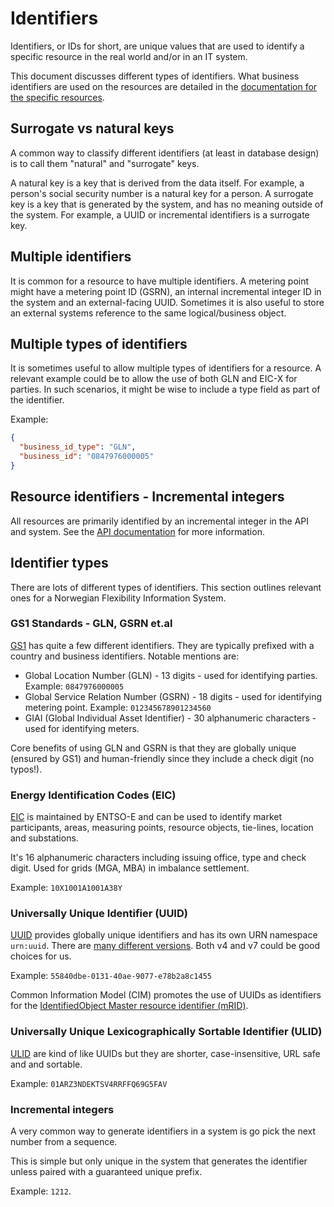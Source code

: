 # Identifiers

Identifiers, or IDs for short, are unique values that are used to identify a
specific resource in the real world and/or in an IT system.

This document discusses different types of identifiers. What business
identifiers are used on the resources are detailed in the
[documentation for the specific resources](./resources/index.md).

## Surrogate vs natural keys

A common way to classify different identifiers (at least in database design) is to
call them "natural" and "surrogate" keys.

A natural key is a key that is derived from the data itself. For example, a
person's social security number is a natural key for a person. A surrogate key
is a key that is generated by the system, and has no meaning outside of the
system. For example, a UUID or incremental identifiers is a surrogate key.

## Multiple identifiers

It is common for a resource to have multiple identifiers. A metering point might
have a metering point ID (GSRN), an internal incremental integer ID in the system
and an external-facing UUID. Sometimes it is also useful to store an external
systems reference to the same logical/business object.

## Multiple types of identifiers

It is sometimes useful to allow multiple types of identifiers for a resource. A
relevant example could be to allow the use of both GLN and EIC-X for parties. In
such scenarios, it might be wise to include a type field as part of the
identifier.

Example:

```json
{
  "business_id_type": "GLN",
  "business_id": "0847976000005"
}
```

## Resource identifiers - Incremental integers

All resources are primarily identified by an incremental integer in the API and
system. See the [API documentation](api-design.md#identifiers) for more information.

## Identifier types

There are lots of different types of identifiers. This section outlines relevant
ones for a Norwegian Flexibility Information System.

### GS1 Standards - GLN, GSRN et.al

[GS1](https://gs1.no/standarder-for-identifikasjon/) has quite a few different
identifiers. They are typically prefixed with a country and business
identifiers. Notable mentions are:

* Global Location Number (GLN) - 13 digits - used for identifying parties.
  Example: `0847976000005`
* Global Service Relation Number (GSRN) - 18 digits - used for identifying
  metering point. Example: `012345678901234560`
* GIAI (Global Individual Asset Identifier) - 30 alphanumeric characters - used
  for identifying meters.

Core benefits of using GLN and GSRN is that they are globally unique (ensured by
GS1) and human-friendly since they include a check digit (no typos!).

### Energy Identification Codes (EIC)

[EIC](https://www.entsoe.eu/data/energy-identification-codes-eic/#allocated-eic-codes)
is maintained by ENTSO-E and can be used to
identify market participants, areas, measuring points, resource objects,
tie-lines, location and substations.

It's 16 alphanumeric characters including issuing office, type and check digit.
Used for grids (MGA, MBA) in imbalance settlement.

Example: `10X1001A1001A38Y`

### Universally Unique Identifier (UUID)

[UUID](https://datatracker.ietf.org/doc/html/rfc9562) provides globally unique
identifiers and has its own URN namespace `urn:uuid`. There are
[many different versions](https://ntietz.com/blog/til-uses-for-the-different-uuid-versions/).
Both v4 and v7 could be good choices for us.

Example: `55840dbe-0131-40ae-9077-e78b2a8c1455`

Common Information Model (CIM) promotes the use of UUIDs as identifiers for the
[IdentifiedObject Master resource identifier (mRID)](https://ontology.tno.nl/IEC_CIM/cim_IdentifiedObject.mRID.html).

### Universally Unique Lexicographically Sortable Identifier (ULID)

[ULID](https://github.com/ulid/spec) are kind of like UUIDs but they are
shorter, case-insensitive, URL safe and and sortable.

Example: `01ARZ3NDEKTSV4RRFFQ69G5FAV`

### Incremental integers

A very common way to generate identifiers in a system is go pick the next number
from a sequence.

This is simple but only unique in the system that generates the identifier
unless paired with a guaranteed unique prefix.

Example: `1212`.
